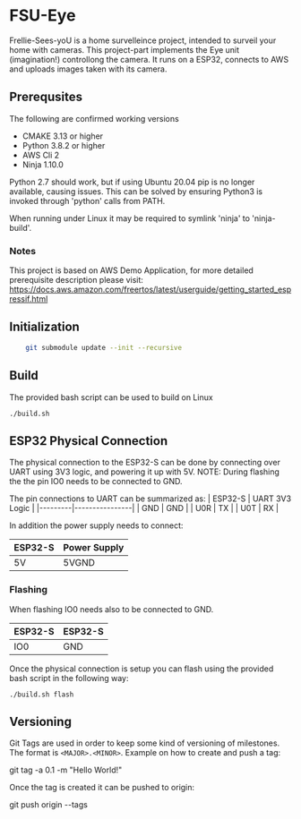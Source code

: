 # FSU-Eye

Frellie-Sees-yoU is a home survelleince project, intended to surveil your home with cameras.
This project-part implements the Eye unit (imagination!) controllong the camera. It runs on a ESP32, connects to AWS and uploads images taken with its camera.

## Prerequsites

The following are confirmed working versions

- CMAKE 3.13 or higher
- Python 3.8.2 or higher
- AWS Cli 2
- Ninja 1.10.0

Python 2.7 should work, but if using Ubuntu 20.04 pip is no longer available, causing issues. This can be solved by ensuring Python3 is invoked through 'python' calls from PATH.

When running under Linux it may be required to symlink 'ninja' to 'ninja-build'.

### Notes

This project is based on AWS Demo Application, for more detailed prerequisite description please visit:
https://docs.aws.amazon.com/freertos/latest/userguide/getting_started_espressif.html

## Initialization

```bash
    git submodule update --init --recursive
```

## Build

The provided bash script can be used to build on Linux

```
./build.sh
```

## ESP32 Physical Connection

The physical connection to the ESP32-S can be done by connecting over UART using 3V3 logic, and powering it up with 5V. NOTE: During flashing the the pin IO0 needs to be connected to GND.

The pin connections to UART can be summarized as:
| ESP32-S | UART 3V3 Logic |
|---------|----------------|
|   GND   |      GND       |
|   U0R   |      TX        |
|   U0T   |      RX        |

In addition the power supply needs to connect:

| ESP32-S |  Power Supply |
|---------|---------------|
|   5V    |     5VGND     |

### Flashing

When flashing IO0 needs also to be connected to GND.

| ESP32-S | ESP32-S |
|---------|---------|
|   IO0   |   GND   |

Once the physical connection is setup you can flash using the provided bash script in the following way:

```
./build.sh flash
```

## Versioning

Git Tags are used in order to keep some kind of versioning of milestones. The format is  `<MAJOR>.<MINOR>`. Example on how to create and push a tag:

git tag -a 0.1 -m "Hello World!"

Once the tag is created it can be pushed to origin:

git push origin --tags

